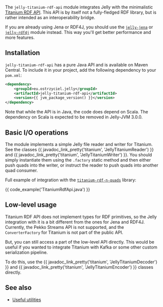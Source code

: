 The `jelly-titanium-rdf-api` module integrates Jelly with the minimalistic [Titanium RDF API](https://github.com/filip26/titanium-rdf-api). This API is by itself not a fully-fledged RDF library, but is rather intended as an interoperability bridge. 

If you are already using Jena or RDF4J, you should use the [`jelly-jena`](jena.md) or [`jelly-rdf4j`](rdf4j.md) module instead. This way you'll get better performance and more features.

## Installation

`jelly-titanium-rdf-api` has a pure Java API and is available on Maven Central. To include it in your project, add the following dependency to your `pom.xml`:

```xml
<dependency>
    <groupId>eu.ostrzyciel.jelly</groupId>
    <artifactId>jelly-titanium-rdf-api</artifactId>
    <version>{{ jvm_package_version() }}</version>
</dependency>
```

Note that while the API is in Java, the code does depend on Scala. The dependency on Scala is expected to be removed in Jelly-JVM 3.0.0.

## Basic I/O operations

The module implements a simple Jelly file reader and writer for Titanium. See the classes {{ javadoc_link_pretty('titanium', 'JellyTitaniumReader') }} and {{ javadoc_link_pretty('titanium', 'JellyTitaniumWriter') }}. You should simply instantiate them using the `.factory` static method and then either push quads into the writer, or instruct the reader to push quads into another quad consumer.

Full example of integration with the [`titanium-rdf-n-quads`](https://github.com/filip26/titanium-rdf-n-quads) library:

{{ code_example('TitaniumRdfApi.java') }}

## Low-level usage

Titanium RDF API does not implement types for RDF primitives, so the Jelly integration with it is a bit different from the ones for Jena and RDF4J. Currently, the Pekko Streams API is not supported, and the `ConverterFactory` for Titanium is not part of the public API.

But, you can still access a part of the low-level API directly. This would be useful if you wanted to integrate Titanium with Kafka or some other custom serialization pipeline.

To do this, use the {{ javadoc_link_pretty('titanium', 'JellyTitaniumDecoder') }} and {{ javadoc_link_pretty('titanium', 'JellyTitaniumEncoder') }} classes directly.

## See also

- [Useful utilities](utilities.md)
